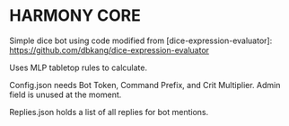 # HARMONY CORE

Simple dice bot using code modified from [dice-expression-evaluator]: https://github.com/dbkang/dice-expression-evaluator

Uses MLP tabletop rules to calculate.

Config.json needs Bot Token, Command Prefix, and Crit Multiplier. Admin field is unused at the moment.

Replies.json holds a list of all replies for bot mentions.